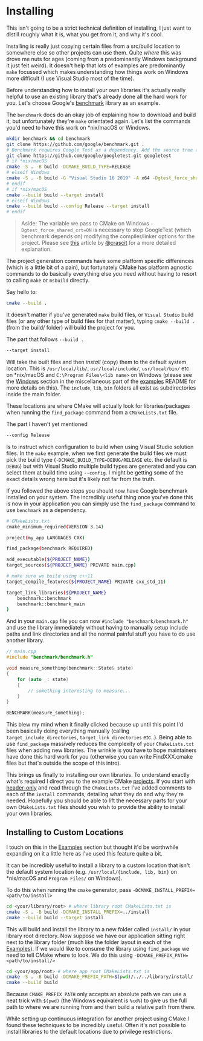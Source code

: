 # Installing

This isn't going to be a strict technical definition of installing, I just want to distill roughly what it is, what you get from it, and why it's cool.

Installing is really just copying certain files from a src/build location to somewhere else so other projects can use them. Quite _where_ this was drove me nuts for ages (coming from a predominantly Windows background it just felt weird). It doesn't help that lots of examples are predominantly `make` focussed which makes understanding how things work on Windows more difficult (I use Visual Studio most of the time).

Before understanding how to install your own libraries it's actually really helpful to use an existing library that's already done all the hard work for you. Let's choose Google's [benchmark](https://github.com/google/benchmark) library as an example.

The `benchmark` docs do an okay job of explaining how to download and build it, but unfortunately they're `make` orientated again. Let's list the commands you'd need to have this work on *nix/macOS or Windows.

```bash
mkdir benchmark && cd benchmark
git clone https://github.com/google/benchmark.git .
# Benchmark requires Google Test as a dependency. Add the source tree as a subdirectory.
git clone https://github.com/google/googletest.git googletest
# if *nix/macOS
cmake -S . -B build -DCMAKE_BUILD_TYPE=RELEASE
# elseif Windows
cmake -S . -B build -G "Visual Studio 16 2019" -A x64 -Dgtest_force_shared_crt=ON # for Visual Studio build files (.sln)
# endif
# if *nix/macOS
cmake --build build --target install
# elseif Windows
cmake --build build --config Release --target install
# endif
```

> Aside: The variable we pass to CMake on Windows `-Dgtest_force_shared_crt=ON` is necessary to stop GoogleTest (which benchmark depends on) modifying the compiler/linker options for the project. Please see [this](https://crascit.com/2015/07/25/cmake-gtest/) article by [@crascit](https://twitter.com/crascit) for a more detailed explanation.

The project generation commands have some platform specific differences (which is a little bit of a pain), but fortunately CMake has platform agnostic commands to do basically everything else you need without having to resort to calling `make` or `msbuild` directly.

Say hello to:

```bash
cmake --build .
```

It doesn't matter if you've generated `make` build files, or `Visual Studio` build files (or any other type of build files for that matter), typing `cmake --build .` (from the build/ folder) will build the project for you.

The part that follows `--build .`

```bash
--target install
```

Will take the built files and then _install_ (copy) them to the default system location. This is `/usr/local/lib/`, `usr/local/include/`, `usr/local/bin/` etc. on *nix/macOS and `C:\Program Files\<lib name>` on Windows (please see the [Windows](/examples/core/README.md#Windows) section in the miscellaneous part of the [examples](/examples/core/) README for more details on this). The `include`, `lib`, `bin` folders all exist as subdirectories inside the main folder.

These locations are where CMake will actually look for libraries/packages when running the `find_package` command from a `CMakeLists.txt` file.

The part I haven't yet mentioned

```bash
--config Release
```

Is to instruct which configuration to build when using Visual Studio solution files. In the `make` example, when we first generate the build files we must pick the build type (`-DCMAKE_BUILD_TYPE=DEBUG/RELEASE` etc. the default is `DEBUG`) but with Visual Studio multiple build types are generated and you can select them at build time using `--config`. I might be getting some of the exact details wrong here but it's likely not far from the truth.

If you followed the above steps you should now have Google benchmark installed on your system. The incredibly useful thing once you've done this is now in your application you can simply use the `find_package` command to use `benchmark` as a dependency.

```bash
# CMakeLists.txt
cmake_minimum_required(VERSION 3.14)

project(my_app LANGUAGES CXX)

find_package(benchmark REQUIRED)

add_executable(${PROJECT_NAME})
target_sources(${PROJECT_NAME} PRIVATE main.cpp)

# make sure we build using c++11
target_compile_features(${PROJECT_NAME} PRIVATE cxx_std_11)

target_link_libraries(${PROJECT_NAME}
    benchmark::benchmark
    benchmark::benchmark_main
)
```

And in your `main.cpp` file you can now `#include "benchmark/benchmark.h"` and use the library immediately without having to manually setup include paths and link directories and all the normal painful stuff you have to do use another library.

```c++
// main.cpp
#include "benchmark/benchmark.h"

void measure_something(benchmark::State& state)
{
    for (auto _: state)
    {
        // something interesting to measure...
    }
}

BENCHMARK(measure_something);
```

This blew my mind when it finally clicked because up until this point I'd been basically doing everything manually (calling `target_include_directories`, `target_link_directories` etc..). Being able to use `find_package` massively reduces the complexity of your `CMakeLists.txt` files when adding new libraries. The wrinkle is you have to hope maintainers have done this hard work for you (otherwise you can write FindXXX.cmake files but that's outside the scope of this intro).

This brings us finally to installing our own libraries. To understand exactly what's required I direct you to the example CMake [projects](/examples). If you start with [header-only](/examples/core/header-only) and read through the `CMakeLists.txt` I've added comments to each of the `install` commands, detailing what they do and why they're needed. Hopefully you should be able to lift the necessary parts for your own `CMakeLists.txt` files should you wish to provide the ability to install your own libraries.

## Installing to Custom Locations

I touch on this in the [Examples](/examples/core) section but thought it'd be worthwhile expanding on it a little here as I've used this feature quite a bit.

It can be incredibly useful to install a library to a custom location that isn't the default system location (e.g. `/usr/local/{include, lib, bin}` on *nix/macOS and `Program Files/` on Windows).

To do this when running the `cmake` generator, pass `-DCMAKE_INSTALL_PREFIX=<path/to/install>`

```bash
cd <your/library/root> # where library root CMakeLists.txt is
cmake -S . -B build -DCMAKE_INSTALL_PREFIX=../install
cmake --build build --target install
```

This will build and install the library to a new folder called `install/` in your library root directory. Now suppose we have our application sitting right next to the library folder (much like the folder layout in each of the [Examples](/examples)). If we would like to consume the library using `find_package` we need to tell CMake where to look. We do this using `-DCMAKE_PREFIX_PATH=<path/to/install/>`

```bash
cd <your/app/root> # where app root CMakeLists.txt is
cmake -S . -B build -DCMAKE_PREFIX_PATH=$(pwd)/../../library/install/
cmake --build build
```

Because `CMAKE_PREFIX_PATH` only accepts an absolute path we can use a neat trick with `$(pwd)` (the Windows equivalent is `%cd%`) to give us the full path to where we are running from and then build a relative path from there.

While setting up continuous integration for another project using CMake I found these techniques to be incredibly useful. Often it's not possible to install libraries to the default locations due to privilege restrictions.
